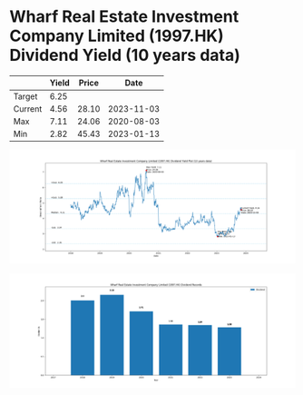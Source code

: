 # Wharf Real Estate Investment Company Limited (1997.HK) Dividend Yield (10 years data)

|     | Yield   | Price | Date       |
|-----|---------|-------|------------|
| Target | 6.25 |  |  |
| Current | 4.56 | 28.10  | 2023-11-03 |
| Max | 7.11 | 24.06  | 2020-08-03 |
| Min | 2.82 | 45.43  | 2023-01-13 |

![Plot of Dividend Yield for Wharf Real Estate Investment Company Limited (1997.HK)](1997_div_10.png)

![Plot of Annual Dividend Per Unit for Wharf Real Estate Investment Company Limited (1997.HK)](1997_yearly_dpu.png)
